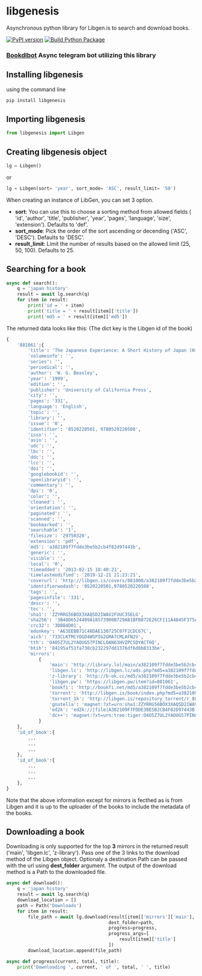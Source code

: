 # libgenesis

Asynchronous python library for Libgen.is to search and download books.

[![PyPI version](https://badge.fury.io/py/libgenesis.svg)](https://pypi.org/project/libgenesis)
[![Build Python Package](https://github.com/Samfun75/libgenesis/actions/workflows/python-publish.yml/badge.svg)](https://github.com/Samfun75/libgenesis/actions/workflows/python-publish.yml)

### [Bookdlbot](https://github.com/Samfun75/BookdlBot) Async telegram bot utilizing this library

## Installing libgenesis

using the command line

```python
pip install libgenesis
```

## Importing libgenesis

```python
from libgenesis import Libgen
```

## Creating libgenesis object

```python
lg = Libgen()
```

or

```python
lg = Libgen(sort= 'year', sort_mode= 'ASC', result_limit= '50')
```

When creating an instance of LibGen, you can set 3 option.

- **sort**: You can use this to choose a sorting method from allowed fields ( 'id', 'author', 'title', 'publisher', 'year', 'pages', 'language', 'size', 'extension'). Defaults to 'def'.
- **sort_mode**: Pick the order of the sort ascending or decending ('ASC', 'DESC'). Defaults to 'DESC'.
- **result_limit**: Limit the number of results based on the allowed limit (25, 50, 100). Defaults to 25.

## Searching for a book

```python
async def search():
    q = 'japan history'
    result = await lg.search(q)
    for item in result:
        print('id = ' + item)
        print('title = ' + result[item]['title'])
        print('md5 = ' + result[item]['md5'])
```

The returned data looks like this: (The dict key is the Libgen id of the book)

```python
{
    '881061':{
        'title': 'The Japanese Experience: A Short History of Japan (History of Civilisation)',
        'volumeinfo': '',
        'series': '',
        'periodical': '',
        'author': 'W. G. Beasley',
        'year': '1999',
        'edition': '',
        'publisher': 'University of California Press',
        'city': '',
        'pages': '331',
        'language': 'English',
        'topic': '',
        'library': '',
        'issue': '0',
        'identifier': '0520220501, 9780520220508',
        'issn': '',
        'asin': '',
        'udc': '',
        'lbc': '',
        'ddc': '',
        'lcc': '',
        'doi': '',
        'googlebookid': '',
        'openlibraryid': '',
        'commentary': '',
        'dpi': '0',
        'color': '',
        'cleaned': '',
        'orientation': '',
        'paginated': '',
        'scanned': '',
        'bookmarked': '',
        'searchable': '1',
        'filesize': '29750320',
        'extension': 'pdf',
        'md5': 'a382109f7fdde3be5b2cb4f82d97443b',
        'generic': '',
        'visible': '',
        'local': '0',
        'timeadded': '2013-02-15 18:40:21',
        'timelastmodified': '2019-12-21 21:23:21',
        'coverurl': 'http://libgen.is/covers/881000/a382109f7fdde3be5b2cb4f82d97443b-g.jpg',
        'identifierwodash': '0520220501,9780520220508',
        'tags': '',
        'pagesinfile': '331',
        'descr': '',
        'toc': '',
        'sha1': 'ZZYRRG56BOX3XAQ5D2IWAV2FUUC35ELG',
        'sha256': '3B40D6524409A18573900B729AB1BFB872E26CF111A4845F375A84BD0CB12460',
        'crc32': '3DB84D01',
        'edonkey': 'A63EEBB71C46DAE130725C07F2CDC67C',
        'aich': '733CLKTMCYOGD4W5PIG2GMA7CMLAFN2V',
        'tth': 'O4O5Z7UL2YAOUG57PINCLOAN63HVZPCSDYACT6Q',
        'btih': '84195af51fa738cb232297dd1376df6d8b8313be',
        'mirrors':
            {
                'main': 'http://library.lol/main/a382109f7fdde3be5b2cb4f82d97443b',
                'libgen.lc': 'http://libgen.lc/ads.php?md5=a382109f7fdde3be5b2cb4f82d97443b',
                'z-library': 'http://b-ok.cc/md5/a382109f7fdde3be5b2cb4f82d97443b',
                'libgen.pw': 'https://libgen.pw/item?id=881061',
                'bookfi': 'http://bookfi.net/md5/a382109f7fdde3be5b2cb4f82d97443b',
                'torrent': 'http://libgen.is/book/index.php?md5=a382109f7fdde3be5b2cb4f82d97443b&oftorrent=',
                'torrent_1k': 'http://libgen.is/repository_torrent/r_881000.torrent',
                'gnutella': 'magnet:?xt=urn:sha1:ZZYRRG56BOX3XAQ5D2IWAV2FUUC35ELG&xl=29750320&dn=a382109f7fdde3be5b2cb4f82d97443b.pdf',
                'ed2k': 'ed2k://|file|A382109F7FDDE3BE5B2CB4F82D97443B.pdf|29750320|A63EEBB71C46DAE130725C07F2CDC67C|h=733CLKTMCYOGD4W5PIG2GMA7CMLAFN2V|/',
                'dc++': 'magnet:?xt=urn:tree:tiger:O4O5Z7UL2YAOUG57PINCLOAN63HVZPCSDYACT6Q&xl=29750320&dn=a382109f7fdde3be5b2cb4f82d97443b.pdf'
            }
    },
    'id_of_book':{
        ...
        ...
        ...
    },
    'id_of_book':{
        ...
        ...
        ...
    },
}
```

Note that the above information except for mirrors is fecthed as is from Libgen and it is up to the uploader of the books to include the metadata of the books.

## Downloading a book

Downloading is only supported for the top **3** mirrors in the returned result ('main', 'libgen.lc', 'z-library'). Pass one of the 3 links to the download method of the Libgen object. Optionaly a destination Path can be passed with the url using **dest_folder** argument. The output of the download method is a Path to the downloaded file.

```python
async def download():
    q = 'japan history'
    result = await lg.search(q)
    download_location = []
    path = Path('Downloads')
    for item in result:
        file_path = await lg.download(result[item]['mirrors']['main'],
                                      dest_folder=path,
                                      progress=progress,
                                      progress_args=[
                                          result[item]['title']
                                      ])
        download_location.append(file_path)

async def progress(current, total, title):
    print('Downloading ', current, ' of ', total, ' ', title)
